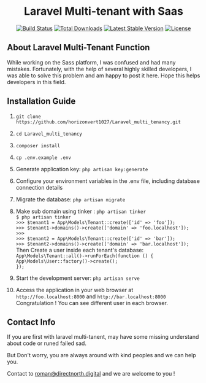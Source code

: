 <h1 align="center">Laravel Multi-tenant with Saas</h1>
<p align="center">
<a href="https://github.com/laravel/framework/actions"><img src="https://github.com/laravel/framework/workflows/tests/badge.svg" alt="Build Status"></a>
<a href="https://packagist.org/packages/laravel/framework"><img src="https://img.shields.io/packagist/dt/laravel/framework" alt="Total Downloads"></a>
<a href="https://packagist.org/packages/laravel/framework"><img src="https://img.shields.io/packagist/v/laravel/framework" alt="Latest Stable Version"></a>
<a href="https://packagist.org/packages/laravel/framework"><img src="https://img.shields.io/packagist/l/laravel/framework" alt="License"></a>
</p>

## About Laravel Multi-Tenant Function

While working on the Sass platform, I was confused and had many mistakes. Fortunately, with the help of several highly skilled developers, I was able to solve this problem and am happy to post it here. Hope this helps developers in this field.

## Installation Guide

1. `git clone https://github.com/horizonvert1027/Laravel_multi_tenancy.git`

2. `cd Laravel_multi_tenancy`

3. `composer install`

4. `cp .env.example .env`

5. Generate application key: `php artisan key:generate`

6. Configure your environment variables in the .env file, including database connection details

7. Migrate the database: `php artisan migrate`

8. Make sub domain using tinker : `php artisan tinker`<br/>
    `$ php artisan tinker`<br/>
        `>>> $tenant1 = App\Models\Tenant::create(['id' => 'foo']);`<br/>
        `>>> $tenant1->domains()->create(['domain' => 'foo.localhost']);`<br/>
        `>>>`<br/>
        `>>> $tenant2 = App\Models\Tenant::create(['id' => 'bar']);`<br/>
        `>>> $tenant2->domains()->create(['domain' => 'bar.localhost']);`<br/>
    Then Create a user inside each tenant's database:<br/>
    `App\Models\Tenant::all()->runForEach(function () {`<br/>
        `App\Models\User::factory()->create();`<br/>
     `});`<br/>

9. Start the development server: `php artisan serve`

10. Access the application in your web browser at `http://foo.localhost:8000` and `http://bar.localhost:8000`
    Congratulation ! You can see different user in each browser.

## Contact Info

If you are first with laravel multi-tanent, may have some missing understand about code or runed failed sad.

But Don't worry, you are always around with kind peoples and we can help you.

Contact to roman@directnorth.digital and we are welcome to you !
